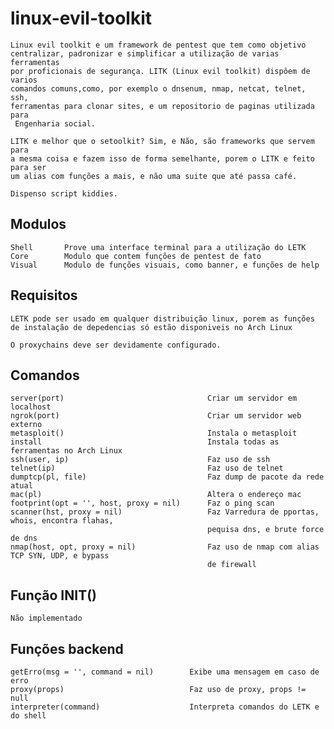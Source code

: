 # linux-evil-toolkit

    Linux evil toolkit e um framework de pentest que tem como objetivo 
    centralizar, padronizar e simplificar a utilização de varias ferramentas 
    por proficionais de segurança. LITK (Linux evil toolkit) dispôem de varios
    comandos comuns,como, por exemplo o dnsenum, nmap, netcat, telnet, ssh, 
    ferramentas para clonar sites, e um repositorio de paginas utilizada para
     Engenharia social.

    LITK e melhor que o setoolkit? Sim, e Não, são frameworks que servem para
    a mesma coisa e fazem isso de forma semelhante, porem o LITK e feito para ser
    um alias com funções a mais, e não uma suite que até passa café.

    Dispenso script kiddies.

## Modulos

    Shell       Prove uma interface terminal para a utilização do LETK
    Core        Modulo que contem funções de pentest de fato
    Visual      Modulo de funções visuais, como banner, e funções de help

## Requisitos

    LETK pode ser usado em qualquer distribuição linux, porem as funções 
    de instalação de depedencias só estão disponiveis no Arch Linux

    O proxychains deve ser devidamente configurado.

## Comandos

    server(port)                                Criar um servidor em localhost
    ngrok(port)                                 Criar um servidor web externo
    metasploit()                                Instala o metasploit
    install                                     Instala todas as ferramentas no Arch Linux
    ssh(user, ip)                               Faz uso de ssh
    telnet(ip)                                  Faz uso de telnet
    dumptcp(pl, file)                           Faz dump de pacote da rede atual
    mac(pl)                                     Altera o endereço mac
    footprint(opt = '', host, proxy = nil)      Faz o ping scan    
    scanner(hst, proxy = nil)                   Faz Varredura de pportas, whois, encontra flahas,
                                                pequisa dns, e brute force de dns
    nmap(host, opt, proxy = nil)                Faz uso de nmap com alias TCP SYN, UDP, e bypass 
                                                de firewall
                                                                    

## Função INIT()

    Não implementado 



## Funções backend

    getErro(msg = '', command = nil)        Exibe uma mensagem em caso de erro
    proxy(props)                            Faz uso de proxy, props != null
    interpreter(command)                    Interpreta comandos do LETK e do shell

##  

          
      



